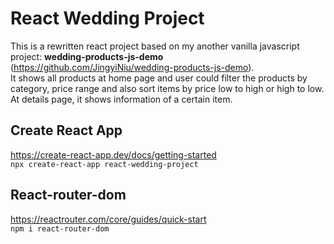 # React Wedding Project
This is a rewritten react project based on my another vanilla javascript project: **wedding-products-js-demo** (https://github.com/JingyiNiu/wedding-products-js-demo).  
It shows all products at home page and user could filter the products by category, price range and also sort items by price low to high or high to low. At details page, it shows information of a certain item.

## Create React App
https://create-react-app.dev/docs/getting-started   
```npx create-react-app react-wedding-project```

## React-router-dom
https://reactrouter.com/core/guides/quick-start   
```npm i react-router-dom```
